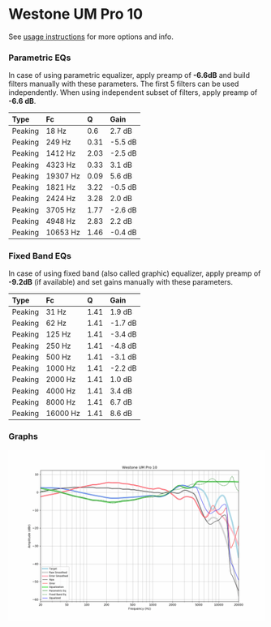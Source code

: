 # Westone UM Pro 10
See [usage instructions](https://github.com/jaakkopasanen/AutoEq#usage) for more options and info.

### Parametric EQs
In case of using parametric equalizer, apply preamp of **-6.6dB** and build filters manually
with these parameters. The first 5 filters can be used independently.
When using independent subset of filters, apply preamp of **-6.6 dB**.

| Type    | Fc       |    Q | Gain    |
|:--------|:---------|:-----|:--------|
| Peaking | 18 Hz    | 0.6  | 2.7 dB  |
| Peaking | 249 Hz   | 0.31 | -5.5 dB |
| Peaking | 1412 Hz  | 2.03 | -2.5 dB |
| Peaking | 4323 Hz  | 0.33 | 3.1 dB  |
| Peaking | 19307 Hz | 0.09 | 5.6 dB  |
| Peaking | 1821 Hz  | 3.22 | -0.5 dB |
| Peaking | 2424 Hz  | 3.28 | 2.0 dB  |
| Peaking | 3705 Hz  | 1.77 | -2.6 dB |
| Peaking | 4948 Hz  | 2.83 | 2.2 dB  |
| Peaking | 10653 Hz | 1.46 | -0.4 dB |

### Fixed Band EQs
In case of using fixed band (also called graphic) equalizer, apply preamp of **-9.2dB**
(if available) and set gains manually with these parameters.

| Type    | Fc       |    Q | Gain    |
|:--------|:---------|:-----|:--------|
| Peaking | 31 Hz    | 1.41 | 1.9 dB  |
| Peaking | 62 Hz    | 1.41 | -1.7 dB |
| Peaking | 125 Hz   | 1.41 | -3.4 dB |
| Peaking | 250 Hz   | 1.41 | -4.8 dB |
| Peaking | 500 Hz   | 1.41 | -3.1 dB |
| Peaking | 1000 Hz  | 1.41 | -2.2 dB |
| Peaking | 2000 Hz  | 1.41 | 1.0 dB  |
| Peaking | 4000 Hz  | 1.41 | 3.4 dB  |
| Peaking | 8000 Hz  | 1.41 | 6.7 dB  |
| Peaking | 16000 Hz | 1.41 | 8.6 dB  |

### Graphs
![](./Westone%20UM%20Pro%2010.png)